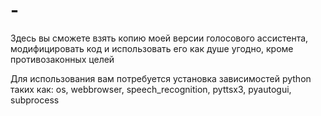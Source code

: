 # -
Здесь вы сможете взять копию моей версии голосового ассистента, модифицировать код и использовать его как душе угодно, кроме противозаконных целей

Для использования вам потребуется установка зависимостей python таких как: os, webbrowser, speech_recognition, pyttsx3, pyautogui, subprocess
